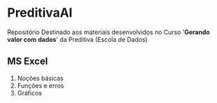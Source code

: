 # PreditivaAI
Repositório Destinado aos materiais desenvolvidos no Curso '**Gerando valor com dados**' da Preditiva (Escola de Dados)

## MS Excel

1. Noções básicas
2. Funções e erros
3. Gráficos

